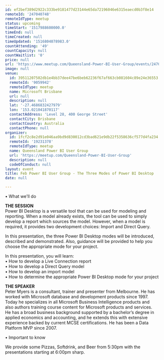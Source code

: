 ```yaml
---
id: ef2bef389d2922c333be9181477d23144e65da72196046e6315eaecd0b3f8e14
remoteId: '247040748'
remoteIdType: meetup
status: upcoming
timeStart: '1517988600000.0'
timeEnd: null
timeCreated: null
timeUpdated: '1516804078983.0'
countAttending: '49'
countCapacity: null
countWaitlist: '0'
price: null
url: 'https://www.meetup.com/Queensland-Power-BI-User-Group/events/247040748/'
image: null
venue:
  id: 39511207502db1e4bb37dee47be6beb62236f67af663cb081604c89e24e36553
  remoteId: '9059942'
  remoteIdType: meetup
  name: Microsoft Brisbane
  url: null
  description: null
  lat: '-27.4686832427979'
  lon: '153.021041870117'
  contactAddress: 'Level 28, 400 George Street'
  contactCity: Brisbane
  contactCountry: Australia
  contactPhone: null
organizer:
  id: 1fcf2c8e2d91e046aa9bd9d830012cd3bad621e9db22f5358636cf577d4fa234
  remoteId: '19231378'
  remoteIdType: meetup
  name: Queensland Power BI User Group
  url: 'https://meetup.com/Queensland-Power-BI-User-Group'
  description: null
  codeOfConduct: null
layout: event
title: Feb Power BI User Group - The Three Modes of Power BI Desktop
date: null

---
```

<p>• What we'll do</p> <p><b>THE SESSION</b><br/>Power BI Desktop is a versatile tool that can be used for modeling and reporting. When a model already exists, the tool can be used to simply develop a report which sources the model. However, when a model is required, it provides two development choices: Import and Direct Query.</p> <p>In this presentation, the three Power BI Desktop modes will be introduced, described and demonstrated. Also, guidance will be provided to help you choose the appropriate mode for your project.</p> <p>In this presentation, you will learn:<br/>• How to develop a Live Connection report<br/>• How to develop a Direct Query model<br/>• How to develop an import model<br/>• How to determine the appropriate Power BI Desktop mode for your project</p> <p><b>THE SPEAKER</b><br/>Peter Myers is a consultant, trainer and presenter from Melbourne. He has worked with Microsoft database and development products since 1997. Today he specializes in all Microsoft Business Intelligence products and also authors training course content for Microsoft products and services. He has a broad business background supported by a bachelor’s degree in applied economics and accounting, and he extends this with extensive experience backed by current MCSE certifications. He has been a Data Platform MVP since 2007.</p> <p>• Important to know</p> <p>We provide some Pizzas, Softdrink, and Beer from 5:30pm with the presentations starting at 6:00pm sharp.</p> 
